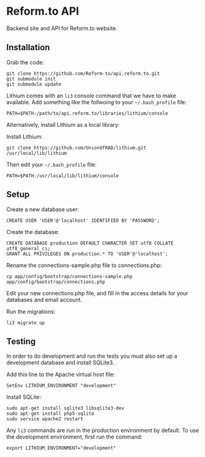 # Reform.to API

Backend site and API for Reform.to website.

## Installation

Grab the code:

    git clone https://github.com/Reform-to/api.reform.to.git
    git submodule init
    git submodule update

Lithium comes with an `li3` console command that we have to make available. Add
something like the follwoing to your `~/.bash_profile` file:

    PATH=$PATH:/path/to/api.reform.to/libraries/lithium/console

Alternatively, install Lithium as a local library:

Install Lithium:

    git clone https://github.com/UnionOfRAD/lithium.git /usr/local/lib/lithium

Then edit your `~/.bash_profile` file:

    PATH=$PATH:/usr/local/lib/lithium/console

## Setup

Create a new database user:

    CREATE USER 'USER'@'localhost' IDENTIFIED BY 'PASSWORD';

Create the database:

    CREATE DATABASE production DEFAULT CHARACTER SET utf8 COLLATE utf8_general_ci;
    GRANT ALL PRIVILEGES ON production.* TO 'USER'@'localhost';

Rename the connections-sample.php file to connections.php:

    cp app/config/bootstrap/connections-sample.php app/config/bootstrap/connections.php

Edit your new connections.php file, and fill in the access details for your databases and email account.

Run the migrations:

    li3 migrate up

## Testing

In order to do development and run the tests you must also set up a development
database and install SQLite3.

Add this line to the Apache virtual host file:

    SetEnv LITHIUM_ENVIRONMENT "development"

Install SQLite:

    sudo apt-get install sqlite3 libsqlite3-dev
    sudo apt-get install php5-sqlite
    sudo service apache2 restart

Any `li3` commands are run in the production environment by default. To use the
development environment, first run the command:

    export LITHIUM_ENVIRONMENT="development"

